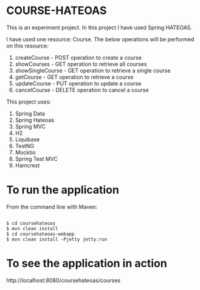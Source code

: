 COURSE-HATEOAS
============

<p>This is an experiment project. In this project I have used Spring HATEOAS.</p>

<p>I have used one resource: Course. The below operations will be performed on this resource:</p>

<ol>
<li>createCourse - POST operation to create a course</li>
<li>showCourses - GET operation to retrieve all courses</li>
<li>showSingleCourse - GET operation to retrieve a single course</li>
<li>getCourse - GET operation to retrieve a course</li>
<li>updateCourse - PUT operation to update a course</li>
<li>cancelCourse - DELETE operation to cancel a course</li>
</ol>

<p>This project uses:</p>

<ol>
<li>Spring Data</li>
<li>Spring Hateoas</li>
<li>Spring MVC</li>
<li>H2</li>
<li>Liquibase</li>
<li>TestNG</li>
<li>Mocktio</li>
<li>Spring Test MVC</li>
<li>Hamcrest</li>
</ol>

To run the application
======================

<p>From the command line with Maven:</p>

<pre><code>
$ cd coursehateoas
$ mvn clean install
$ cd coursehateoas-webapp
$ mvn clean install -Pjetty jetty:run
</code></pre>

To see the application in action
================================

<p> http://localhost:8080/coursehateoas/courses </p>